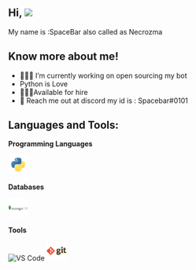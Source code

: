 ## Hi, <img src="https://media.giphy.com/media/hvRJCLFzcasrR4ia7z/giphy.gif" width="25px"> </h1>
 My name is :SpaceBar also called as Necrozma

## Know more about me!
- 👨🏽‍💻 I’m currently working on open sourcing my bot 
- Python is Love
- 🙋🏻‍♂️Available for hire
- 💬 Reach me out at discord my id is : Spacebar#0101


## Languages and Tools:
**Programming Languages**

<img title="Python" alt="Python" width="40px" src="https://raw.githubusercontent.com/github/explore/master/topics/python/python.png" />

**Databases**

<img title="MongoDB" alt="MongoDB" width="40px" src="https://raw.githubusercontent.com/github/explore/master/topics/mongodb/mongodb.png">

**Tools**

<img title="VS Code" alt="VS Code" width="40px" src="https://img.icons8.com/fluent/48/000000/visual-studio-code-2019.png">  <img title="git" alt="git" width="40px" src="https://raw.githubusercontent.com/github/explore/master/topics/git/git.png">



